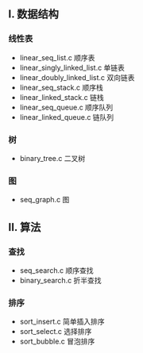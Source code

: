 ## I. 数据结构

### 线性表

* linear_seq_list.c 顺序表
* linear_singly_linked_list.c 单链表
* linear_doubly_linked_list.c 双向链表
* linear_seq_stack.c 顺序栈
* linear_linked_stack.c 链栈
* linear_seq_queue.c 顺序队列
* linear_linked_queue.c 链队列

### 树
* binary_tree.c 二叉树

### 图
* seq_graph.c 图

## II. 算法

### 查找
* seq_search.c 顺序查找
* binary_search.c 折半查找

### 排序
* sort_insert.c 简单插入排序
* sort_select.c 选择排序
* sort_bubble.c 冒泡排序
